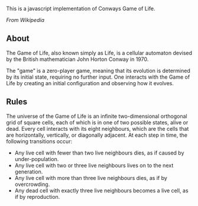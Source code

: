 This is a javascript implementation of Conways Game of Life.

*From Wikipedia*
<h2>About</h2>
The Game of Life, also known simply as Life, is a cellular automaton devised by the British mathematician John Horton Conway in 1970.

The "game" is a zero-player game, meaning that its evolution is determined by its initial state, requiring no further input. One interacts with the Game of Life by creating an initial configuration and observing how it evolves.

<h2>Rules</h2>
<p>The universe of the Game of Life is an infinite two-dimensional orthogonal grid of square cells, each of which is in one of two possible states, alive or dead. Every cell interacts with its eight neighbours, which are the cells that are horizontally, vertically, or diagonally adjacent. At each step in time, the following transitions occur:</p>
<ul>
	<li>Any live cell with fewer than two live neighbours dies, as if caused by under-population.</li>
	<li>Any live cell with two or three live neighbours lives on to the next generation.</li>
	<li>Any live cell with more than three live neighbours dies, as if by overcrowding.</li>
	<li>Any dead cell with exactly three live neighbours becomes a live cell, as if by reproduction.</li>
</ul>

